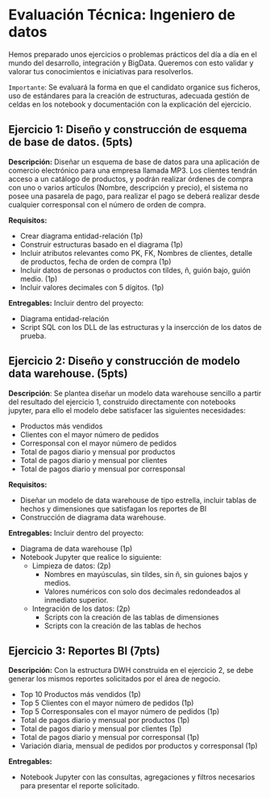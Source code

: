 # Evaluación Técnica: Ingeniero de datos
Hemos preparado unos ejercicios o problemas prácticos del día a día en el mundo del desarrollo, integración y BigData. Queremos con esto validar y valorar tus conocimientos e iniciativas para resolverlos.

`Importante`: Se evaluará la forma en que el candidato organice sus ficheros, uso de estándares para la creación de estructuras, adecuada gestión de celdas en los notebook y documentación con la explicación del ejercicio.

## Ejercicio 1: Diseño y construcción de esquema de base de datos. (5pts)
**Descripción:** Diseñar un esquema de base de datos para una aplicación de comercio electrónico para una empresa llamada MP3. Los clientes tendrán acceso a un catálogo de productos, y podrán realizar órdenes de compra con uno o varios artículos (Nombre, descripción y precio), el sistema no posee una pasarela de pago, para realizar el pago se deberá realizar desde cualquier corresponsal con el número de orden de compra.

**Requisitos:**
- Crear diagrama entidad-relación (1p)
- Construir estructuras basado en el diagrama (1p)
- Incluir atributos relevantes como PK, FK, Nombres de clientes, detalle de productos, fecha de orden de compra (1p)
- Incluir datos de personas o productos con tildes, ñ, guión bajo, guión medio. (1p)
- Incluir valores decimales con 5 dígitos. (1p)

**Entregables:**
Incluir dentro del proyecto:
- Diagrama entidad-relación
- Script SQL con los DLL de las estructuras y la insercción de los datos de prueba.

## Ejercicio 2: Diseño y construcción de modelo data warehouse. (5pts)
**Descripción**: Se plantea diseñar un modelo data warehouse sencillo a partir del resultado del ejercicio 1, construido directamente con notebooks jupyter, para ello el modelo debe satisfacer las siguientes necesidades:
- Productos más vendidos
- Clientes con el mayor número de pedidos
- Corresponsal con el mayor número de pedidos
- Total de pagos diario y mensual por productos
- Total de pagos diario y mensual por clientes
- Total de pagos diario y mensual por corresponsal

**Requisitos:**
- Diseñar un modelo de data warehouse de tipo estrella, incluir tablas de hechos y dimensiones que satisfagan los reportes de BI
- Construcción de diagrama data warehouse.

**Entregables:**
Incluir dentro del proyecto:
- Diagrama de data warehouse (1p)
- Notebook Jupyter que realice lo siguiente:
    - Limpieza de datos: (2p)
        - Nombres en mayúsculas, sin tildes, sin ñ, sin guiones bajos y medios.
        - Valores numéricos con solo dos decimales redondeados al inmediato superior.
    - Integración de los datos: (2p)
        - Scripts con la creación de las tablas de dimensiones
        - Scripts con la creación de las tablas de hechos

## Ejercicio 3: Reportes BI (7pts)
**Descripción:** Con la estructura DWH construida en el ejercicio 2, se debe generar los mismos reportes solicitados por el área de negocio.
- Top 10 Productos más vendidos (1p)
- Top 5 Clientes con el mayor número de pedidos (1p)
- Top 5 Corresponsales con el mayor número de pedidos (1p)
- Total de pagos diario y mensual por productos (1p)
- Total de pagos diario y mensual por clientes (1p)
- Total de pagos diario y mensual por corresponsal (1p)
- Variación diaria, mensual de pedidos por productos y corresponsal (1p)

**Entregables:**
- Notebook Jupyter con las consultas, agregaciones y filtros necesarios para presentar el reporte solicitado. 